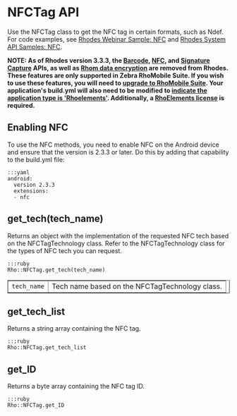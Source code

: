 # NFCTag API

Use the NFCTag class to get the NFC tag in certain formats, such as Ndef. For code examples, see [Rhodes Webinar Sample: NFC](https://github.com/rhomobile/webinar-samples/blob/master/nfc-rhodes/app/Nfc/nfc_controller.rb) and [Rhodes System API Samples: NFC](https://github.com/rhomobile/rhodes-system-api-samples/blob/master/app/Nfc/controller.rb).

**NOTE: As of Rhodes version 3.3.3, the [Barcode](barcode-api), [NFC](../rhodes/device-caps#nfc), and [Signature Capture](../rhodes/device-caps#signature-capture) APIs, as well as [Rhom data encryption](../rhodes/rhom#database-encryption) are removed from Rhodes. These features are only supported in Zebra RhoMobile Suite. If you wish to use these features, you will need to [upgrade to RhoMobile Suite](../rhomobile-install). Your application's build.yml will also need to be modified to [indicate the application type is 'Rhoelements'](../rhoelements/rhoelements2-native#enabling-motorola-device-capabilities). Additionally, a [RhoElements license](../rhoelements/licensing) is required.**

## Enabling NFC

To use the NFC methods, you need to enable NFC on the Android device and ensure that the version is 2.3.3 or later. Do this by adding that capability to the build.yml file:

	:::yaml
	android: 
	  version 2.3.3
	  extensions:
	  - nfc

## get_tech(tech_name)

Returns an object with the implementation of the requested NFC tech based on the NFCTagTechnology class. Refer to the NFCTagTechnology class for the types of NFC tech you can request.

	:::ruby
	Rho::NFCTag.get_tech(tech_name)

<table border="1">
<tr>
	<td><code>tech_name</code></td>
	<td>Tech name based on the NFCTagTechnology class.</td>
</tr>
</table>

## get_tech_list

Returns a string array containing the NFC tag.

	:::ruby
	Rho::NFCTag.get_tech_list

## get_ID

Returns a byte array containing the NFC tag ID.

	:::ruby
	Rho::NFCTag.get_ID
